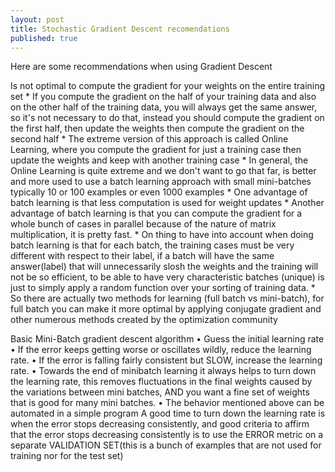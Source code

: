 ```yaml
---
layout: post
title: Stochastic Gradient Descent recomendations
published: true
---
```


Here are some recommendations when using Gradient Descent

Is not optimal to compute the gradient for your weights on the entire training set
    * If you compute the gradient on the half of your training data and also on the other half of the training data, you will always get the same answer, so it's not necessary to do that, instead you should compute the gradient on the first half, then update the weights then compute the gradient on the second half
    * The extreme version of this approach is called Online Learning, where you compute the gradient for just a training case then update the weights and keep with another training case
    * In general, the Online Learning is quite extreme and we don't want to go that far, is better and more used to use a batch learning approach with small mini-batches typically 10 or 100 examples or even 1000 examples
    * One advantage of batch learning is that less computation is used for weight updates
    * Another advantage of batch learning is that you can compute the gradient for a whole bunch of cases in parallel because of the nature of matrix multiplication, it is pretty fast.
    * On thing to have into account when doing batch learning is that for each batch, the training cases must be very different with respect to their label, if a batch will have the same answer(label) that will unnecessarily slosh the weights and the training will not be so efficient, to be able to have very characteristic batches (unique) is just to simply apply a random function over your sorting of training data.
    * So there are actually two methods for learning (full batch vs mini-batch), for full batch you can make it more optimal by applying conjugate gradient and other numerous methods created by the optimization community
    
Basic Mini-Batch gradient descent algorithm
    • Guess the initial learning rate
    • If the error keeps getting worse or oscillates wildly, reduce the learning rate.
    • If the error is falling fairly consistent but SLOW, increase the learning rate.
    • Towards the end of minibatch learning it always helps to turn down the learning rate, this removes fluctuations in the final weights caused by the variations between mini batches, AND you want a fine set of weights that is good for many mini batches.
    • The behavior mentioned above can be automated in a simple program
A good time to turn down the learning rate is when the error stops decreasing consistently, and good criteria to affirm that the error stops decreasing consistently is to use the ERROR metric on a separate VALIDATION SET(this is a bunch of examples that are not used for training nor for the test set)
